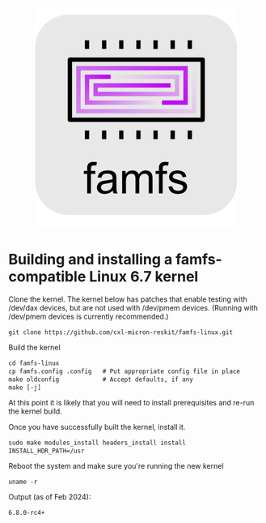 <p align="center">
  <img src="markdown/famfs-logo.svg" alt="famfs logo">
</p>

# Building and installing a famfs-compatible Linux 6.7 kernel

Clone the kernel. The kernel below has patches that enable testing with /dev/dax devices,
but are not used with /dev/pmem devices. (Running with /dev/pmem devices is currently
recommended.)

    git clone https://github.com/cxl-micron-reskit/famfs-linux.git

Build the kernel

    cd famfs-linux
    cp famfs.config .config   # Put appropriate config file in place
    make oldconfig            # Accept defaults, if any
    make [-j]

At this point it is likely that you will need to install prerequisites and re-run
the kernel build.

Once you have successfully built the kernel, install it.

    sudo make modules_install headers_install install INSTALL_HDR_PATH=/usr

Reboot the system and make sure you're running the new kernel

    uname -r

Output (as of Feb 2024):

    6.8.0-rc4+

